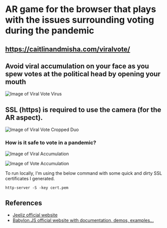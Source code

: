 # AR game for the browser that plays with the issues surrounding voting during the pandemic

## https://caitlinandmisha.com/viralvote/
## Avoid viral accumulation on your face as you spew votes at the political head by opening your mouth

![Image of Viral Vote Virus](http://caitlinandmisha.com/viralvote/textures/Covid19-2.png)

## SSL (https) is required to use the camera (for the AR aspect).

![Image of Viral Vote Cropped Duo](https://caitlinandmisha.com/viralvote/screenshots/ViralVote%20Screen%20Shot%202020-04-02%20at%2011.36.51%20PM%20copy.jpg)

### How is it safe to vote in a pandemic?

![Image of Viral Accumulation](https://caitlinandmisha.com/viralvote/screenshots/ViralVote%20Screen%20Shot%202020-04-03%20at%207.26.52%20PM.png)

![Image of Vote Accumulation](https://caitlinandmisha.com/viralvote/screenshots/ViralVote%20Screen%20Shot%202020-04-03%20at%207.26.00%20PM.png)

To run locally, I'm using the below command with some quick and dirty SSL certificates I generated.
```
http-server -S -key cert.pem
```

## References
* [Jeeliz official website](https://jeeliz.com)
* [Babylon.JS official website with documentation, demos, examples...](https://www.babylonjs.com/)
